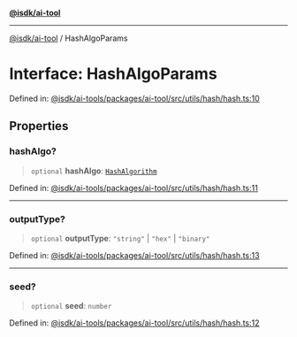 [**@isdk/ai-tool**](../README.md)

***

[@isdk/ai-tool](../globals.md) / HashAlgoParams

# Interface: HashAlgoParams

Defined in: [@isdk/ai-tools/packages/ai-tool/src/utils/hash/hash.ts:10](https://github.com/isdk/ai-tool.js/blob/4ebf370aaec9c78535cb40ffc19656d7bddcb145/src/utils/hash/hash.ts#L10)

## Properties

### hashAlgo?

> `optional` **hashAlgo**: [`HashAlgorithm`](../enumerations/HashAlgorithm.md)

Defined in: [@isdk/ai-tools/packages/ai-tool/src/utils/hash/hash.ts:11](https://github.com/isdk/ai-tool.js/blob/4ebf370aaec9c78535cb40ffc19656d7bddcb145/src/utils/hash/hash.ts#L11)

***

### outputType?

> `optional` **outputType**: `"string"` \| `"hex"` \| `"binary"`

Defined in: [@isdk/ai-tools/packages/ai-tool/src/utils/hash/hash.ts:13](https://github.com/isdk/ai-tool.js/blob/4ebf370aaec9c78535cb40ffc19656d7bddcb145/src/utils/hash/hash.ts#L13)

***

### seed?

> `optional` **seed**: `number`

Defined in: [@isdk/ai-tools/packages/ai-tool/src/utils/hash/hash.ts:12](https://github.com/isdk/ai-tool.js/blob/4ebf370aaec9c78535cb40ffc19656d7bddcb145/src/utils/hash/hash.ts#L12)
